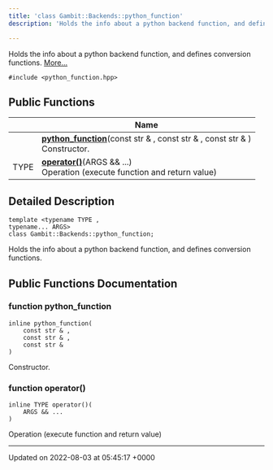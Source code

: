```yaml
---
title: 'class Gambit::Backends::python_function'
description: 'Holds the info about a python backend function, and defines conversion functions. '

---
```









Holds the info about a python backend function, and defines conversion functions.  [More...](#detailed-description)


`#include <python_function.hpp>`

## Public Functions

|                | Name           |
| -------------- | -------------- |
| | **[python_function](/documentation/code/gambit_sphinx/classes/classgambit_1_1backends_1_1python__function/#function-python-function)**(const str & , const str & , const str & )<br>Constructor.  |
| TYPE | **[operator()](/documentation/code/gambit_sphinx/classes/classgambit_1_1backends_1_1python__function/#function-operator())**(ARGS && ...)<br>Operation (execute function and return value)  |

## Detailed Description

```
template <typename TYPE ,
typename... ARGS>
class Gambit::Backends::python_function;
```

Holds the info about a python backend function, and defines conversion functions. 
## Public Functions Documentation

### function python_function

```
inline python_function(
    const str & ,
    const str & ,
    const str & 
)
```

Constructor. 

### function operator()

```
inline TYPE operator()(
    ARGS && ...
)
```

Operation (execute function and return value) 

-------------------------------

Updated on 2022-08-03 at 05:45:17 +0000